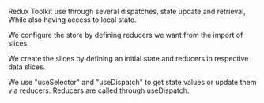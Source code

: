 Redux Toolkit use through several dispatches, state update and retrieval,
While also having access to local state.


We configure the store by defining reducers we want from the import of slices.

We create the slices by defining an initial state and reducers in respective data slices.

We use "useSelector" and "useDispatch" to get state values or update them via reducers.
Reducers are called through useDispatch.